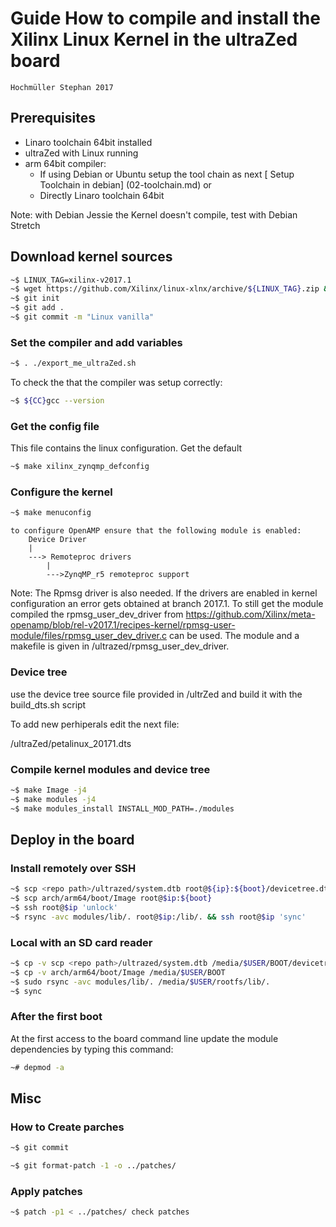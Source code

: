 # Guide How to compile and install the Xilinx Linux Kernel in the ultraZed board
    Hochmüller Stephan 2017

## Prerequisites

*   Linaro toolchain 64bit installed
*   ultraZed with Linux running
*	arm 64bit compiler:
	*   If using Debian or Ubuntu setup the tool chain as next [ Setup Toolchain in debian] (02-toolchain.md)
	or
	*   Directly Linaro toolchain 64bit

Note: with Debian Jessie the Kernel doesn't compile, test with Debian Stretch

## Download kernel sources

```sh
~$ LINUX_TAG=xilinx-v2017.1
~$ wget https://github.com/Xilinx/linux-xlnx/archive/${LINUX_TAG}.zip && unzip ${LINUX_TAG}.zip && cd linux-xlnx-${LINUX_TAG}
~$ git init
~$ git add .
~$ git commit -m "Linux vanilla"

```

### Set the compiler and add variables
```sh
~$ . ./export_me_ultraZed.sh
```    
To check the that the compiler was setup correctly:

```sh   
~$ ${CC}gcc --version
```    

### Get the config file

This file contains the linux configuration. Get the default

```sh    
~$ make xilinx_zynqmp_defconfig
```	

### Configure the kernel 
```sh
~$ make menuconfig
```
	to configure OpenAMP ensure that the following module is enabled:
		Device Driver
		|
		---> Remoteproc drivers
			|
			--->ZynqMP_r5 remoteproc support
	
Note: The Rpmsg driver is also needed. If the drivers are enabled in kernel configuration an error gets obtained at branch 2017.1. To still get the module compiled the rpmsg_user_dev_driver from https://github.com/Xilinx/meta-openamp/blob/rel-v2017.1/recipes-kernel/rpmsg-user-module/files/rpmsg_user_dev_driver.c can be used. The module and a makefile is given in /ultrazed/rpmsg_user_dev_driver.
	

			
### Device tree

use the device tree source file provided in /ultrZed and build it with the build_dts.sh script


To add new perhiperals edit the next file:

/ultraZed/petalinux_20171.dts
       
### Compile kernel modules and device tree

```sh
~$ make Image -j4
~$ make modules -j4
~$ make modules_install INSTALL_MOD_PATH=./modules
```


## Deploy in the board

### Install remotely over SSH
```sh
~$ scp <repo path>/ultrazed/system.dtb root@${ip}:${boot}/devicetree.dtb
~$ scp arch/arm64/boot/Image root@$ip:${boot}
~$ ssh root@$ip 'unlock'
~$ rsync -avc modules/lib/. root@$ip:/lib/. && ssh root@$ip 'sync'
```   
    
### Local with an SD card reader

```sh
~$ cp -v scp <repo path>/ultrazed/system.dtb /media/$USER/BOOT/devicetree.dtb
~$ cp -v arch/arm64/boot/Image /media/$USER/BOOT
~$ sudo rsync -avc modules/lib/. /media/$USER/rootfs/lib/.
~$ sync

```   

### After the first boot

At the first access to the board command line update the module dependencies by typing this command:
```sh
~# depmod -a
```

## Misc
		
### How to Create parches
```sh
~$ git commit

~$ git format-patch -1 -o ../patches/		
```

### Apply patches
```sh
~$ patch -p1 < ../patches/ check patches
```


